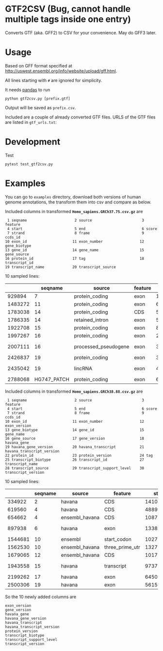 # GTF2CSV (Bug, cannot handle multiple tags inside one entry)

Converts GTF (aka. GFF2) to CSV for your convenience. May do GFF3 later.

# Usage

Based on GFF format specified at
http://uswest.ensembl.org/info/website/upload/gff.html.

All lines starting with `#` are ignored for simplicity.

It needs [pandas](http://pandas.pydata.org/) to run

```
python gtf2csv.py [prefix.gtf]
```

Output will be saved as `prefix.csv`.

Included are a couple of already converted GTF files. URLS of the GTF files are
listed in `gtf_urls.txt`:

# Development

Test

```
pytest test_gtf2csv.py
```

# Examples

You can go to `examples` directory, download both versions of human genome
annotations, the transform them into csv and compare as below.

Included columns in transformed **`Homo_sapiens.GRCh37.75.csv.gz`** are

```
 1 seqname                      2 source                       3 feature                     
 4 start                        5 end                          6 score                       
 7 strand                       8 frame                        9 ccds_id                     
10 exon_id                     11 exon_number                 12 gene_biotype                
13 gene_id                     14 gene_name                   15 gene_source                 
16 protein_id                  17 tag                         18 transcript_id               
19 transcript_name             20 transcript_source           
```

10 sampled lines:

|         | seqname     | source               | feature | start    | end      | score | strand | frame | ccds_id   | exon_id         | exon_number | gene_biotype   | gene_id         | gene_name    | gene_source    | protein_id      | tag           | transcript_id   | transcript_name  | transcript_source |
|---------|-------------|----------------------|---------|----------|----------|-------|--------|-------|-----------|-----------------|-------------|----------------|-----------------|--------------|----------------|-----------------|---------------|-----------------|------------------|-------------------|
| 929894  | 7           | protein_coding       | exon    | 12423162 | 12423227 | .     | -      | .     | CCDS47544 | ENSE00003532180 | 4.0         | protein_coding | ENSG00000146530 | VWDE         | ensembl_havana | NaN             | CCDS          | ENST00000275358 | VWDE-001         | ensembl_havana    |
| 1483272 | 11          | protein_coding       | exon    | 65629418 | 65629516 | .     | +      | .     | NaN       | ENSE00003502854 | 2.0         | protein_coding | ENSG00000172732 | MUS81        | ensembl_havana | NaN             | mRNA_start_NF | ENST00000530111 | MUS81-014        | havana            |
| 1783038 | 14          | protein_coding       | CDS     | 50459496 | 50459591 | .     | -      | 1     | CCDS41949 | NaN             | 2.0         | protein_coding | ENSG00000214900 | C14orf182    | ensembl_havana | ENSP00000382157 | CCDS          | ENST00000399206 | C14orf182-001    | ensembl_havana    |
| 1786335 | 14          | retained_intron      | exon    | 53118957 | 53119026 | .     | -      | .     | NaN       | ENSE00003687454 | 6.0         | protein_coding | ENSG00000197930 | ERO1L        | ensembl_havana | NaN             | NaN           | ENST00000556769 | ERO1L-007        | havana            |
| 1922708 | 15          | protein_coding       | exon    | 82563944 | 82564435 | .     | +      | .     | NaN       | ENSE00002585154 | 4.0         | protein_coding | ENSG00000188659 | FAM154B      | ensembl_havana | NaN             | NaN           | ENST00000565432 | FAM154B-005      | havana            |
| 1997267 | 16          | protein_coding       | exon    | 29851724 | 29851780 | .     | +      | .     | NaN       | ENSE00002606647 | 4.0         | protein_coding | ENSG00000013364 | MVP          | ensembl_havana | NaN             | mRNA_end_NF   | ENST00000563558 | MVP-018          | havana            |
| 2007111 | 16          | processed_pseudogene | exon    | 33573502 | 33573715 | .     | +      | .     | NaN       | ENSE00002624250 | 1.0         | pseudogene     | ENSG00000260308 | RP11-104C4.4 | havana         | NaN             | NaN           | ENST00000563187 | RP11-104C4.4-001 | havana            |
| 2426837 | 19          | protein_coding       | exon    | 39903225 | 39904052 | .     | +      | .     | CCDS33022 | ENSE00001834377 | 1.0         | protein_coding | ENSG00000090924 | PLEKHG2      | ensembl_havana | NaN             | CCDS          | ENST00000409794 | PLEKHG2-001      | ensembl_havana    |
| 2435042 | 19          | lincRNA              | exon    | 42042076 | 42042145 | .     | +      | .     | NaN       | ENSE00001910792 | 2.0         | lincRNA        | ENSG00000270164 | AC006129.4   | havana         | NaN             | NaN           | ENST00000494375 | AC006129.4-001   | havana            |
| 2788068 | HG747_PATCH | protein_coding       | exon    | 65944197 | 65944422 | .     | +      | .     | NaN       | ENSE00002642203 | 5.0         | protein_coding | ENSG00000262858 | BPTF         | havana         | NaN             | mRNA_start_NF | ENST00000579610 | BPTF-005         | havana            |


Included columns in transformed **`Homo_sapiens.GRCh38.88.csv.gz`** are

```
 1 seqname                      2 source                       3 feature                     
 4 start                        5 end                          6 score                       
 7 strand                       8 frame                        9 ccds_id                     
10 exon_id                     11 exon_number                 12 exon_version                
13 gene_biotype                14 gene_id                     15 gene_name                   
16 gene_source                 17 gene_version                18 havana_gene                 
19 havana_gene_version         20 havana_transcript           21 havana_transcript_version   
22 protein_id                  23 protein_version             24 tag                         
25 transcript_biotype          26 transcript_id               27 transcript_name             
28 transcript_source           29 transcript_support_level    30 transcript_version          
```

10 sampled lines:

|         | seqname | source         | feature         | start     | end       | score | strand | frame | ccds_id   | exon_id         | exon_number | exon_version | gene_biotype   | gene_id         | gene_name    | gene_source    | gene_version | havana_gene        | havana_gene_version | havana_transcript  | havana_transcript_version | protein_id      | protein_version | tag         | transcript_biotype      | transcript_id   | transcript_name  | transcript_source | transcript_support_level | transcript_version |
|---------|---------|----------------|-----------------|-----------|-----------|-------|--------|-------|-----------|-----------------|-------------|--------------|----------------|-----------------|--------------|----------------|--------------|--------------------|---------------------|--------------------|---------------------------|-----------------|-----------------|-------------|-------------------------|-----------------|------------------|-------------------|--------------------------|--------------------|
| 334922  | 2       | havana         | CDS             | 141058883 | 141059054 | .     | -      | 0     | CCDS2182  | NaN             | 9.0         | NaN          | protein_coding | ENSG00000168702 | LRP1B        | havana         | 17           | OTTHUMG00000131799 | 5.0                 | OTTHUMT00000254736 | 2.0                       | ENSP00000374135 | 3.0             | basic       | protein_coding          | ENST00000389484 | LRP1B-001        | havana            | 1                        | 7.0                |
| 619560  | 4       | havana         | CDS             | 48899829  | 48899925  | .     | -      | 0     | CCDS3485  | NaN             | 3.0         | NaN          | protein_coding | ENSG00000145247 | OCIAD2       | ensembl_havana | 11           | OTTHUMG00000128626 | 34.0                | OTTHUMT00000250495 | 1.0                       | ENSP00000273860 | 4.0             | basic       | protein_coding          | ENST00000273860 | OCIAD2-001       | havana            | 1                        | 8.0                |
| 654662  | 4       | ensembl_havana | CDS             | 108748005 | 108748159 | .     | -      | 0     | CCDS54792 | NaN             | 8.0         | NaN          | protein_coding | ENSG00000164089 | ETNPPL       | ensembl_havana | 8            | OTTHUMG00000161036 | 2.0                 | OTTHUMT00000363510 | 1.0                       | ENSP00000427065 | 1.0             | basic       | protein_coding          | ENST00000512646 | ETNPPL-004       | ensembl_havana    | 2                        | 5.0                |
| 897938  | 6       | havana         | exon            | 133837593 | 133837724 | .     | +      | .     | NaN       | ENSE00001673637 | 2.0         | 1.0          | lincRNA        | ENSG00000223586 | LINC01312    | havana         | 5            | OTTHUMG00000015606 | 1.0                 | OTTHUMT00000042289 | 1.0                       | NaN             | NaN             | basic       | lincRNA                 | ENST00000456347 | LINC01312-001    | havana            | 1                        | 5.0                |
| 1544681 | 10      | ensembl        | start_codon     | 102744054 | 102744056 | .     | +      | 0     | CCDS44473 | NaN             | 1.0         | NaN          | protein_coding | ENSG00000166272 | WBP1L        | ensembl_havana | 16           | OTTHUMG00000018968 | 2.0                 | NaN                | NaN                       | NaN             | NaN             | basic       | protein_coding          | ENST00000448841 | WBP1L-201        | ensembl           | 2                        | 5.0                |
| 1562530 | 10      | ensembl_havana | three_prime_utr | 132782037 | 132783480 | .     | +      | .     | CCDS7669  | NaN             | NaN         | NaN          | protein_coding | ENSG00000068383 | INPP5A       | ensembl_havana | 18           | OTTHUMG00000019293 | 5.0                 | OTTHUMT00000051085 | 2.0                       | NaN             | NaN             | basic       | protein_coding          | ENST00000368594 | INPP5A-001       | ensembl_havana    | 1                        | 7.0                |
| 1679065 | 12      | ensembl_havana | CDS             | 101796677 | 101796762 | .     | -      | 0     | NaN       | NaN             | 2.0         | NaN          | protein_coding | ENSG00000111670 | GNPTAB       | ensembl_havana | 14           | OTTHUMG00000170444 | 1.0                 | OTTHUMT00000409191 | 1.0                       | ENSP00000376651 | 4.0             | basic       | protein_coding          | ENST00000392919 | GNPTAB-002       | ensembl_havana    | 1                        | 4.0                |
| 1943558 | 15      | havana         | transcript      | 97370371  | 97521811  | .     | -      | .     | NaN       | NaN             | NaN         | NaN          | lincRNA        | ENSG00000259664 | CTD-2147F2.2 | havana         | 2            | OTTHUMG00000172036 | 2.0                 | OTTHUMT00000416577 | 2.0                       | NaN             | NaN             | basic       | lincRNA                 | ENST00000558621 | CTD-2147F2.2-001 | havana            | 1                        | 2.0                |
| 2199262 | 17      | havana         | exon            | 64506076  | 64506323  | .     | -      | .     | NaN       | ENSE00002732601 | 1.0         | 1.0          | protein_coding | ENSG00000108654 | DDX5         | ensembl_havana | 13           | OTTHUMG00000178936 | 9.0                 | OTTHUMT00000445047 | 1.0                       | NaN             | NaN             | NaN         | nonsense_mediated_decay | ENST00000578400 | DDX5-028         | havana            | 5                        | 5.0                |
| 2500306 | 19      | havana         | exon            | 56158494  | 56158602  | .     | +      | .     | NaN       | ENSE00003648015 | 2.0         | 1.0          | protein_coding | ENSG00000167685 | ZNF444       | ensembl_havana | 14           | OTTHUMG00000181761 | 3.0                 | OTTHUMT00000457506 | 1.0                       | NaN             | NaN             | mRNA_end_NF | processed_transcript    | ENST00000587664 | ZNF444-005       | havana            | 3                        | 5.0                |


So the 10 newly added columns are

```
exon_version
gene_version
havana_gene
havana_gene_version
havana_transcript
havana_transcript_version
protein_version
transcript_biotype
transcript_support_level
transcript_version
```
